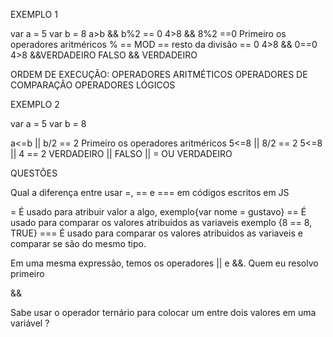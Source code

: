 EXEMPLO 1

var a = 5
var b = 8
a>b && b%2 == 0
4>8 && 8%2 ==0
Primeiro os operadores aritméricos
% == MOD == resto da divisão == 0
4>8 && 0==0
4>8 &&VERDADEIRO
FALSO && VERDADEIRO

ORDEM DE EXECUÇÃO:
OPERADORES ARITMÉTICOS
OPERADORES DE COMPARAÇÃO
OPERADORES LÓGICOS

EXEMPLO 2

var a = 5
var b = 8

a<=b || b/2 == 2
Primeiro os operadores aritméricos
5<=8 || 8/2 == 2
5<=8 || 4 == 2
VERDADEIRO || FALSO
|| = OU
VERDADEIRO

QUESTÕES

Qual a diferença entre usar =, == e === em códigos escritos em JS

= É usado para atribuir valor a algo, exemplo{var nome = gustavo}
== É usado para comparar os valores atribuidos as variaveis exemplo {8 == 8, TRUE}
=== É usado para comparar os valores atribuidos as variaveis e comparar se são do mesmo tipo.

Em uma mesma expressão, temos os operadores || e &&. Quem eu resolvo primeiro

&&

Sabe usar o operador ternário para colocar um entre dois valores em uma variável ?


